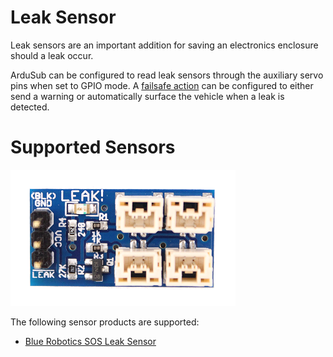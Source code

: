 # Leak Sensor

Leak sensors are an important addition for saving an electronics enclosure should a leak occur.

ArduSub can be configured to read leak sensors through the auxiliary servo pins when set to GPIO mode. A [failsafe action](/operators-manual/failsafes) can be configured to either send a warning or automatically surface the vehicle when a leak is detected.

# Supported Sensors

<img src="/images/hardware/leak-sensor.png" class="img-responsive img-center" style="max-height:600px;">

The following sensor products are supported:

* [Blue Robotics SOS Leak Sensor](https://bluerobotics.com/store/sensors-sonars-cameras/leak-sensor/sos-leak-sensor/)
